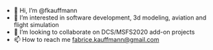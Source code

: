 - 👋 Hi, I’m @fkauffmann
- 👀 I’m interested in software development, 3d modeling, aviation and flight simulation
- 💞️ I’m looking to collaborate on DCS/MSFS2020 add-on projects
- 📫 How to reach me fabrice.kauffmann@gmail.com

<!---
fkauffmann/fkauffmann is a ✨ special ✨ repository because its `README.md` (this file) appears on your GitHub profile.
You can click the Preview link to take a look at your changes.
--->
